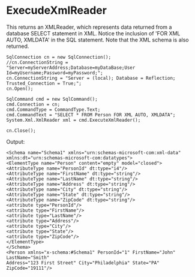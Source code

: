 # ExecudeXmlReader

This returns an XMLReader, which represents data returned from a database SELECT statement in XML. Notice the inclusion of 'FOR XML AUTO, XMLDATA' in the SQL statement. Note that the XML schema is also returned.
         
    SqlConnection cn = new SqlConnection();
    //cn.ConnectionString = "Server=myServerAddress;Database=myDataBase;User
    Id=myUsername;Password=myPassword;";
    cn.ConnectionString = "Server = (local); Database = Reflection;
    Trusted_Connection = True;";
    cn.Open();
    
    SqlCommand cmd = new SqlCommand();
    cmd.Connection = cn;
    cmd.CommandType = CommandType.Text;
    cmd.CommandText = "SELECT * FROM Person FOR XML AUTO, XMLDATA";
    System.Xml.XmlReader xml = cmd.ExecuteXmlReader();
    
    cn.Close();

  

Output:
 
    <Schema name="Schema1" xmlns="urn:schemas-microsoft-com:xml-data"
    xmlns:dt="urn:schemas-microsoft-com:datatypes">
    <ElementType name="Person" content="empty" model="closed">
    <AttributeType name="PersonId" dt:type="i4"/>
    <AttributeType name="FirstName" dt:type="string"/>
    <AttributeType name="LastName" dt:type="string"/>  
    <AttributeType name="Address" dt:type="string"/>
    <AttributeType name="City" dt:type="string"/>
    <AttributeType name="State" dt:type="string"/>
    <AttributeType name="ZipCode" dt:type="string"/>
    <attribute type="PersonId"/>
    <attribute type="FirstName"/>
    <attribute type="LastName"/>    
    <attribute type="Address"/>
    <attribute type="City"/>
    <attribute type="State"/>
    <attribute type="ZipCode"/>
    </ElementType>
    </Schema>
    <Person xmlns="x-schema:#Schema1" PersonId="1" FirstName="John"
    LastName="Smith"
    Address="123 First Street" City="Philadelphia" State="PA" ZipCode="19111"/>
    

<!--stackedit_data:
eyJoaXN0b3J5IjpbLTkyMDQyOTM5MiwtMTA5ODk3NTE1OCwtMT
E5NDgyMTEwMV19
-->